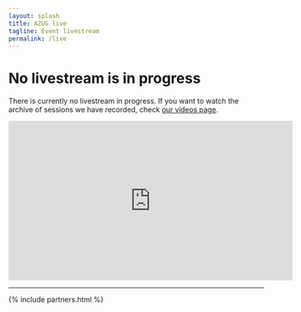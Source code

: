```yaml
---
layout: splash
title: AZUG live
tagline: Event livestream
permalink: /live
---
```


<h1>No livestream is in progress</h1>
<p>There is currently no livestream in progress. If you want to watch the archive of sessions we have recorded, check <a href="/videos">our videos page</a>.</p>
<!--
<h1 style="text-align: center;">AZUG Live</h1>

<p style="text-align: center;">
  <b>Chat is available for questions and general discussion <a href="https://wwhttps://www.youtube.com/watch?v=ceKsZfQumAk">on YouTube</a>.</b>
</p>
-->
<iframe width="560" height="315" src="https://www.youtube-nocookie.com/embed/ceKsZfQumAk" frameborder="0" allow="accelerometer; autoplay; encrypted-media; gyroscope; picture-in-picture" allowfullscreen></iframe>

<hr />

<div class="partners-narrow">
	{% include partners.html %}
</div>